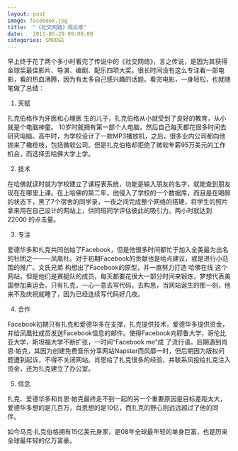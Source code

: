 ```yaml
---
layout: post
image: facebook.jpg
title:  "《社交网路》观后感"
date:   2011-05-29 09:00:00
categories: SMUDGE
---
```



早上终于花了两个多小时看完了传说中的《社交网络》，言之传说，是因为其获得金球奖最佳影片、导演、编剧、配乐四项大奖。很长时间没有这么专注看一部电影，看的热血沸腾，因为有太多自己感兴趣的话题。看完电影，一身轻松，也就随笔做了总结：



1.  天赋



扎克伯格作为牙医和心理医 生的儿子，扎克伯格从小就受到了良好的教育，从小就是个电脑神童。 10岁时就拥有第一部个人电脑，然后自己每天都花很多时间去研究电脑。高中时，为学校设计了一款MP3播放机，之后，很多业内公司都向他抛来了橄榄枝，包括微软公司。但是扎克伯格却拒绝了微软年薪95万美元的工作机会，而选择去哈佛大学上学。



2.  技术



在哈佛就读时就为学校建立了课程表系统，功能是输入朋友的名字，就能查到朋友现在在哪里上课。在上哈佛的第二年，他侵入了学校的一个数据库，而且是在喝醉的状态下，黑了7个宿舍的同学录，一夜之间完成整个网络的搭建，将学生的照片拿来用在自己设计的网站上，供同班同学评估彼此的吸引力。两小时就达到22000 的点击量。



3. 专注



爱德华多和扎克共同创始了Facebook，但是他很多时间都忙于加入全美最为出名的社团之一——凤凰社。对于初期Facebook的贡献也是给点建议，或是进行小范围的推广。文氏兄弟 构想出了Facebook的原型，并一直努力打造 哈佛在线 这个网站，但是他们是赛艇队的成员，每天都要花很大一部分时间来锻炼，梦想代表美国参加奥运会。只有扎克，一心一意去写代码，去构思，当网站诞生的那一刻，他来不及庆祝就睡了，因为已经连续写代码好几夜。



4. 合作



Facebook初期只有扎克和爱德华多在支撑，扎克提供技术，爱德华多提供资金，并给凤凰社成员发送Facebook信息的邮件。使得Facebook向耶鲁大学，哥伦比亚大学，斯坦福大学不断扩张，一时间“Facebook me”成 了流行语。后期遇到肖恩·帕克，其因为创建免费音乐分享网站Napster而风靡一时，但后期因为版权问题遭到起诉，不得不关闭网站。肖恩给了扎克很多的经验，并联系风投给扎克注入资金，还为扎克建立了办公室。



5.  信念



扎克、爱德华多和肖恩·帕克最终走不到一起的另一个重要原因是目标差距太大，爱德华多想的是几百万，肖恩想的是10亿，而扎克的野心则远远超过了他的同伴。





如今马克·扎克伯格拥有15亿美元身家，是08年全球最年轻的单身巨富，也是历来全球最年轻的亿万富豪。

